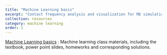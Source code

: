 ```yaml
---
title: "Machine Learning basis"
excerpt: "Contact frequency analysis and visualization for MD simulation trajectories"
collection: resources
category: machine learning
order: 1
---
```


[Machine Learning basics](https://github.com/huangjianhuster/machine_learning_basics) : Machine learning class materials, including the textbook, power point slides, homeworks and corresponding solutions.

